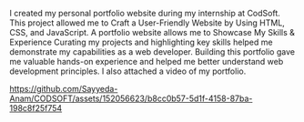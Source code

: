 I created my personal portfolio website during my internship at CodSoft. This project allowed me to Craft a User-Friendly Website by Using HTML, CSS, and JavaScript. A portfolio website allows me to Showcase My Skills & Experience Curating my projects and highlighting key skills helped me demonstrate my capabilities as a web developer.
Building this portfolio gave me valuable hands-on experience and helped me better understand web development principles.
I also attached a video of my portfolio.


https://github.com/Sayyeda-Anam/CODSOFT/assets/152056623/b8cc0b57-5d1f-4158-87ba-198c8f25f754

